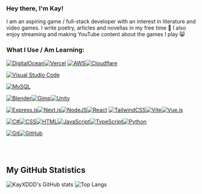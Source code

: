 ### Hey there, I'm Kay!
I am an aspiring game / full-stack developer with an interest in literature and video games. I write poetry, articles and novellas in my free time 🤑
I also enjoy streaming and making YouTube content about the games I play 😸


### What I Use / Am Learning:
[![DigitalOcean](https://img.shields.io/badge/DigitalOcean-%230167ff.svg?logo=digitalOcean&logoColor=white)](#)[![Vercel](https://img.shields.io/badge/Vercel-%23000000.svg?logo=vercel&logoColor=white)](#)	[![AWS](https://custom-icon-badges.demolab.com/badge/AWS-%23FF9900.svg?logo=aws&logoColor=white)](#)[![Cloudflare](https://img.shields.io/badge/Cloudflare-F38020?logo=Cloudflare&logoColor=white)](#)

[![Visual Studio Code](https://custom-icon-badges.demolab.com/badge/Visual%20Studio%20Code-0078d7.svg?logo=vsc&logoColor=white)](#)

[![MySQL](https://img.shields.io/badge/MySQL-4479A1?logo=mysql&logoColor=fff)](#)

[![Blender](https://img.shields.io/badge/Blender-%23F5792A.svg?logo=blender&logoColor=white)](#)[![Gimp](https://img.shields.io/badge/Gimp-5C5543?logo=gimp&logoColor=white)](#)[![Unity](https://img.shields.io/badge/Unity-%23000000.svg?logo=unity&logoColor=white)](#)

[![Express.js](https://img.shields.io/badge/Express.js-%23404d59.svg?logo=express&logoColor=%2361DAFB)](#)[![Next.js](https://img.shields.io/badge/Next.js-black?logo=next.js&logoColor=white)](#)[![NodeJS](https://img.shields.io/badge/Node.js-6DA55F?logo=node.js&logoColor=white)](#)[![React](https://img.shields.io/badge/React-%2320232a.svg?logo=react&logoColor=%2361DAFB)](#)	[![TailwindCSS](https://img.shields.io/badge/Tailwind%20CSS-%2338B2AC.svg?logo=tailwind-css&logoColor=white)](#)[![Vite](https://img.shields.io/badge/Vite-646CFF?logo=vite&logoColor=fff)](#)[![Vue.js](https://img.shields.io/badge/Vue.js-4FC08D?logo=vuedotjs&logoColor=fff)](#)

[![C#](https://custom-icon-badges.demolab.com/badge/C%23-%23239120.svg?logo=cshrp&logoColor=white)](#)[![CSS](https://img.shields.io/badge/CSS-639?logo=css&logoColor=fff)](#)[![HTML](https://img.shields.io/badge/HTML-%23E34F26.svg?logo=html5&logoColor=white)](#)[![JavaScript](https://img.shields.io/badge/JavaScript-F7DF1E?logo=javascript&logoColor=000)](#)[![TypeScript](https://img.shields.io/badge/TypeScript-3178C6?logo=typescript&logoColor=fff)](#)[![Python](https://img.shields.io/badge/Python-3776AB?logo=python&logoColor=fff)](#)

[![Git](https://img.shields.io/badge/Git-F05032?logo=git&logoColor=fff)](#)[![GitHub](https://img.shields.io/badge/GitHub-%23121011.svg?logo=github&logoColor=white)](#)


<br />
<br />

## My GitHub Statistics
![KayXDDD's GitHub stats](https://github-readme-stats.vercel.app/api?username=okay9ks&show_icons=true&theme=great-gatsby)
![Top Langs](https://github-readme-stats.vercel.app/api/top-langs/?username=okay9ks&hide=TeX&layout=compact&bg_color=30,FFAE00,FFC039&title_color=000000&text_color=000000)
